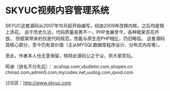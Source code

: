 SKYUC视频内容管理系统
=====

SKYUC这套源码从2007年10月起开始编写，经由2009年改换内核，之后均是锦上添花。
由于历史久远，代码质量良莠不一，PHP发展至今，各种框架百花齐放。
但框架带来的仅是代码规范，性能与原生态PHP相比，仍旧略低。
这套源码其核心部分，至今仍有其价值（主从MYSQL数据库程序设计、分布式内存等）。

至此，作者本人也无意保留，特将此源码公之于众，供大家赏玩。

鸣谢（排名不分先后）： ecshop.com,vbulletin.com,shopex.cn chinaz.com,admin5.com,mycodes.net,uudog.com,qvod.com

讨论区：http://www.skyuc.com
